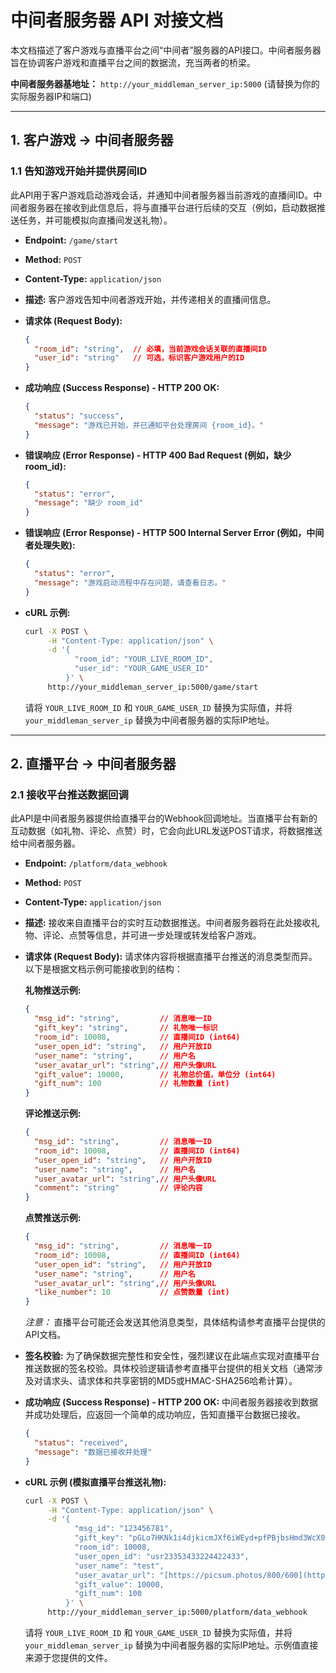 # 中间者服务器 API 对接文档

本文档描述了客户游戏与直播平台之间“中间者”服务器的API接口。中间者服务器旨在协调客户游戏和直播平台之间的数据流，充当两者的桥梁。

**中间者服务器基地址：** `http://your_middleman_server_ip:5000` (请替换为你的实际服务器IP和端口)

---

## 1. 客户游戏 -> 中间者服务器

### 1.1 告知游戏开始并提供房间ID

此API用于客户游戏启动游戏会话，并通知中间者服务器当前游戏的直播间ID。中间者服务器在接收到此信息后，将与直播平台进行后续的交互（例如，启动数据推送任务，并可能模拟向直播间发送礼物）。

* **Endpoint:** `/game/start`
* **Method:** `POST`
* **Content-Type:** `application/json`
* **描述:** 客户游戏告知中间者游戏开始，并传递相关的直播间信息。
* **请求体 (Request Body):**

    ```json
    {
      "room_id": "string",  // 必填，当前游戏会话关联的直播间ID
      "user_id": "string"   // 可选，标识客户游戏用户的ID
    }
    ```

* **成功响应 (Success Response) - HTTP 200 OK:**

    ```json
    {
      "status": "success",
      "message": "游戏已开始，并已通知平台处理房间 {room_id}。"
    }
    ```

* **错误响应 (Error Response) - HTTP 400 Bad Request (例如，缺少 room_id):**

    ```json
    {
      "status": "error",
      "message": "缺少 room_id"
    }
    ```

* **错误响应 (Error Response) - HTTP 500 Internal Server Error (例如，中间者处理失败):**

    ```json
    {
      "status": "error",
      "message": "游戏启动流程中存在问题，请查看日志。"
    }
    ```

* **cURL 示例:**

    ```bash
    curl -X POST \
         -H "Content-Type: application/json" \
         -d '{
               "room_id": "YOUR_LIVE_ROOM_ID",
               "user_id": "YOUR_GAME_USER_ID"
             }' \
         http://your_middleman_server_ip:5000/game/start
    ```
    请将 `YOUR_LIVE_ROOM_ID` 和 `YOUR_GAME_USER_ID` 替换为实际值，并将 `your_middleman_server_ip` 替换为中间者服务器的实际IP地址。

---

## 2. 直播平台 -> 中间者服务器

### 2.1 接收平台推送数据回调

此API是中间者服务器提供给直播平台的Webhook回调地址。当直播平台有新的互动数据（如礼物、评论、点赞）时，它会向此URL发送POST请求，将数据推送给中间者服务器。

* **Endpoint:** `/platform/data_webhook`
* **Method:** `POST`
* **Content-Type:** `application/json`
* **描述:** 接收来自直播平台的实时互动数据推送。中间者服务器将在此处接收礼物、评论、点赞等信息，并可进一步处理或转发给客户游戏。
* **请求体 (Request Body):**
    请求体内容将根据直播平台推送的消息类型而异。以下是根据文档示例可能接收到的结构：

    **礼物推送示例:**
    ```json
    {
      "msg_id": "string",         // 消息唯一ID
      "gift_key": "string",       // 礼物唯一标识
      "room_id": 10008,           // 直播间ID (int64)
      "user_open_id": "string",   // 用户开放ID
      "user_name": "string",      // 用户名
      "user_avatar_url": "string",// 用户头像URL
      "gift_value": 10000,        // 礼物总价值，单位分 (int64)
      "gift_num": 100             // 礼物数量 (int)
    }
    ```

    **评论推送示例:**
    ```json
    {
      "msg_id": "string",         // 消息唯一ID
      "room_id": 10008,           // 直播间ID (int64)
      "user_open_id": "string",   // 用户开放ID
      "user_name": "string",      // 用户名
      "user_avatar_url": "string",// 用户头像URL
      "comment": "string"         // 评论内容
    }
    ```

    **点赞推送示例:**
    ```json
    {
      "msg_id": "string",         // 消息唯一ID
      "room_id": 10008,           // 直播间ID (int64)
      "user_open_id": "string",   // 用户开放ID
      "user_name": "string",      // 用户名
      "user_avatar_url": "string",// 用户头像URL
      "like_number": 10           // 点赞数量 (int)
    }
    ```

    *注意：* 直播平台可能还会发送其他消息类型，具体结构请参考直播平台提供的API文档。

* **签名校验:**
    为了确保数据完整性和安全性，强烈建议在此端点实现对直播平台推送数据的签名校验。具体校验逻辑请参考直播平台提供的相关文档（通常涉及对请求头、请求体和共享密钥的MD5或HMAC-SHA256哈希计算）。

* **成功响应 (Success Response) - HTTP 200 OK:**
    中间者服务器接收到数据并成功处理后，应返回一个简单的成功响应，告知直播平台数据已接收。

    ```json
    {
      "status": "received",
      "message": "数据已接收并处理"
    }
    ```

* **cURL 示例 (模拟直播平台推送礼物):**

    ```bash
    curl -X POST \
         -H "Content-Type: application/json" \
         -d '{
               "msg_id": "123456781",
               "gift_key": "pGLo7HKNk1i4djkicmJXf6iWEyd+pfPBjbsHmd3WcX0Ierm2UdnRR7UINVI=",
               "room_id": 10008,
               "user_open_id": "usr23353433224422433",
               "user_name": "test",
               "user_avatar_url": "[https://picsum.photos/800/600](https://picsum.photos/800/600)",
               "gift_value": 10000,
               "gift_num": 100
             }' \
         http://your_middleman_server_ip:5000/platform/data_webhook
    ```
    请将 `YOUR_LIVE_ROOM_ID` 和 `YOUR_GAME_USER_ID` 替换为实际值，并将 `your_middleman_server_ip` 替换为中间者服务器的实际IP地址。示例值直接来源于您提供的文件。
